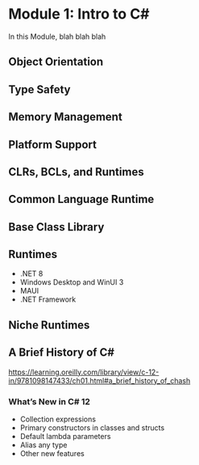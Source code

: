# Module 1: Intro to C# 


In this Module,
blah blah blah

## Object Orientation

## Type Safety

## Memory Management

## Platform Support

## CLRs, BCLs, and Runtimes

## Common Language Runtime

## Base Class Library

## Runtimes
 * .NET 8
 * Windows Desktop and WinUI 3
 * MAUI
 * .NET Framework
   
## Niche Runtimes
## A Brief History of C# 
https://learning.oreilly.com/library/view/c-12-in/9781098147433/ch01.html#a_brief_history_of_chash 

### What’s New in C# 12
 * Collection expressions
 * Primary constructors in classes and structs
 * Default lambda parameters
 * Alias any type
 * Other new features
   

